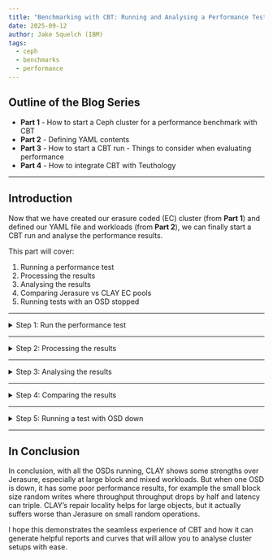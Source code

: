 ```yaml
---
title: "Benchmarking with CBT: Running and Analysing a Performance Test. Part Three"
date: 2025-09-12
author: Jake Squelch (IBM)
tags:
  - ceph
  - benchmarks
  - performance
---
```


## Outline of the Blog Series  

- **Part 1** - How to start a Ceph cluster for a performance benchmark with CBT  
- **Part 2** - Defining YAML contents  
- **Part 3** - How to start a CBT run - Things to consider when evaluating performance  
- **Part 4** - How to integrate CBT with Teuthology  

---

## Introduction  

Now that we have created our erasure coded (EC) cluster (from **Part 1**) and defined our YAML file and workloads (from **Part 2**), we can finally start a CBT run and analyse the performance results.  

This part will cover:  

1. Running a performance test  
2. Processing the results  
3. Analysing the results  
4. Comparing Jerasure vs CLAY EC pools  
5. Running tests with an OSD stopped 

---

<details>
<summary>Step 1: Run the performance test</summary>

First, clone the [CBT repository](https://github.com/ceph/cbt) into a directory of your choice on the machine you are using and `cd` into it.

This is an example of the command to run a CBT performance test:

```bash
  python /cbt/cbt.py -a /tmp/cbt -c /example/ceph.conf /example/<yaml_file> 2>&1 | tee /tmp/cbt.out
```

You will specify the location of your `cbt.py` file. Provide an archive folder where your results will be generated `/tmp/cbt`. Provide a config folder `/example/ceph.conf` to allow CBT to connect with the cluster. Finally we specify our `yaml_file` which will outline what tests/workloads will be running.

</details>

---

<details>
<summary>Step 2: Processing the results</summary>

Once you have ran the performance test your output files will be located wherever you specified them to go. For me, the previous command referenced `/tmp/cbt` so my results are within there. 

- I now copy these files to a new directory I would like them to be within, `my_test` in this case, so I would do this for example:
```bash
cp -r /tmp/cbt/* /perftests/my_test
```

- Finally, it is a case of generating the performance report, which can be done by the following command for myself in this example:
```bash
PYTHONPATH=/cbt/ /cbt/tools/generate_performance_report.py --archive /perftests/my_test --output_directory /perftests/my_test_results --create_pdf
```

Above I am referencing the location of cbt.py again at the start, I then reference the script that will generate the performance report. I state the directory, `my_test` in this case, that has the results from the performance run, and also state a desired `output-directory`, this is where the pdf for the performance report will be. You can then upload this performance report pdf onto github if you would like.

</details>

---

<details>
<summary>Step 3: Analysing the results</summary>

I generated a performance report for a Jerasure plugin EC pool, the results can be found [here](https://github.com/Jakesquelch/cbt_results/blob/main/20aug_jerasure_full_results/performance_report_250820_091150.pdf): 

The generated report includes a summary of the results, showing maximum throughput and latency for many different workloads:

![alt text](images/table_results.png "Table Summary Of Results")

As well as the summary above, hockey stick curves plotting the performance for all of the above are generated, for example this is the curve for a 4K Sequential Read of the Jerasure EC setup:

![alt text](images/4k_seq_read.png "4K Sequential Read Graph")

## How do we read the curves generated?

Let’s take this 4K sequential read curve shown above:

We can find out the specified `total iodepths` for this test by checking the yaml file we previously used in this test, and it is also stated within the performance report under the “Configuration yaml” section. For the above example it is: 
```yaml
total_iodepth: [ 2, 4, 8, 12, 16, 24, 32, 64, 96, 128, 192 ] 
```
 And each of these total iodepths represent a point on the curve. For example the 6th iodepth point (24) represents where the 6th red vertical line intersects the curve. The vertical red lines (error bars) shows the amount of standard deviation/variance in the performance for that specific point in the curve. So we can go into the json to find specifics or we can use the graph. From the graph we know at a total IO depth of 24, there is an average latency of around 0.58ms when the throughput is around 41000IOps.

- For an FIO workload, CBT will start 1 instance of FIO per volume. 
- It's also to note that the graph produced by reports do not include the results during the "ramp" period.

The post processing tools will sum the IOPs to generate a total IOPs for the response curve and calculate an average latency over all the volumes. The IOPS vs latency is then plotted on the response curve for that point of the curve for that specific iodepth.

 ![alt text](images/read_graphs.png "How to read graphs")

 ## What are we looking for in these graphs?

 We are looking for a curve that is flat and consistent. We do not want to have a low number of IOPs leading to high latencies, as this will mean performance is bad when there is little demand. We also do not want the latency to spike randomly throughout the graph, this shows inconsistencies. We can look at the error bars also, and we would want the error bars to have a reasonable amount of variance, nothing too excessive. We want clients and users to achieve a consistent latency for the amount of IOPs that they will be reaching. 

</details>

---

<details>
<summary>Step 4: Comparing the results</summary>

I will now generate a performance report for CLAY EC pool, just like I have done for Jerasure, the results are [here](https://github.com/Jakesquelch/cbt_results/blob/main/22-08-2025_03-48-07_cbt_run_results/performance_report_250822_034811.pdf).

With CBT, as well as performance reports we can also generate **comparison reports** quickly. Now that we have our results for our CLAY and Jerasure test, we can generate a performance report. I will use the following command to do so:  

```bash
PYTHONPATH=/cbt/ /cbt/tools/generate_comparison_performance_report.py --baseline /perftests/jerasure_test/ --archives /perftests/clay_test/ --output_directory /perftests/clay_vs_jerasure_comparison --create_pdf
```
In the above command we will have to specify what our baseline is, we will use our test folder from the Jerasure performance report, and then our archive curve will be our CLAY performance report test folder. And we will generate a comparison report in our chosen output directory. 

### What results are we expecting?

Jerasure is a generic reed-solomon erasure coding library, it is matrix-based, not CPU-optimised. It is fairly balanced between read and write. CLAY is designed for faster recovery at the cost of more complicated write paths. So we are expecting to see better performance from CLAY potentially when it comes to smaller IO sizes, but as the writes get bigger we may see a decline in performance from CLAY leading to better Jerasure results. Furthermore in terms of reads we expect fairly similar results across the board as they are implemented very similar, the main difference is when it comes to writes.

Using the above command we now have a comparison report between CLAY and Jerasure that can be viewed [here](https://github.com/Jakesquelch/cbt_results/blob/main/27-08-2025_clay_vs_jerasure_comparison/comparitive_performance_report_250827_094606.pdf).

So now I will analyse the results from this comparison report. Firstly I will take a look at the **sequential reads**:

![alt text](images/4_graphs.png "4 Sequential Read curves")

As shown by the diagram, the orange line is our CLAY EC pool, and the blue curve is our Jerasure EC pool. Now as you can see the difference between the two curves really isn’t anything too substantial, they follow very similar paths, and that was expected. The curves are very similar too for larger block sizes eg 1M. This is because for a normal read, ceph only needs to fetch data chunks (not parity chunks). Both Jerasure and CLAY are basically just returning the stored object, there is no real difference unless a failure occurs.

However when we take a look at **sequential writes** it gets more interesting:

![alt text](images/4_more_graphs.png "4 Sequential Write curves")

We can see for the writes that at a low block size of 4K-16K, both CLAY and Jerasure are suffering from reading, modifying and then writing the data out again. At 16k CLAY actually appears to perform better, this could be because its layered encoding handles stripe alignment more efficiently once the block size grows slightly.

![alt text](images/final_2_graphs.png "4 Sequential Write curves")

When we move onto looking at higher block sizes for writes we see that CLAY has 20-60% higher latency at 1MB, with throughput dropping significantly. This is likely due to extra CPU and network demands in CLAY. Larger writes mean bigger encoding matrices/layers, and CLAY has more complexity per write than Jerasure.

Our sequential write benchmarks show that Jerasure delivers more consistent write performance across all block sizes, while CLAY is more volatile, performing better at some smaller sizes but much worse at large sequential writes. This shows CLAY’s design priorities: it is optimised for reduced recovery bandwidth rather than raw write performance.

</details>

---

<details>
<summary>Step 5: Running a test with OSD down</summary>

So before was a CLAY and Jerasure EC pool compared with one another. We will now deliberately kill an OSD prior to running the CBT test, to simulate real world failures that could occur, to see how the performance between the two differs when it comes to OSD recovery. 

When you stop an OSD your cluster health status will look like the following:

![alt text](images/cluster_example.png "Cluster example")

As you can see, there are 5 OSDs running out of the 6. You can see that the cluster is serving IO while operating in a degraded mode. This means that the system doesn’t have all the available data and needs to reconstruct the missing pieces on-the-fly. You can see from the above picture, the percentage of data degraded and misplaced within the placement groups.

So the following report shows a CLAY and Jerasure curve and both of these have 1 OSD that has been stopped, I did this so we could focus on the differences between the performance of the two. The report can be found [here](https://github.com/Jakesquelch/cbt_results/blob/main/08-09-2025_clay_jerasure_osd_down_comparison/comparitive_performance_report_250908_105933.pdf).

Reads are relatively tolerant of one OSD down because the missing data can usually be reconstructed efficiently from the parity chunks. The graphs become most varied when we get to the random writes (shown below):

![alt text](images/seq_writes.png "4 Random write curves")

Small random writes amplify the read-modify-write overhead which leads to both CLAY and Jerasure tanking badly at small block sizes.

We can see that when an OSD goes down, the recovery of data hits performance, particularly for write-heavy workloads. I did a comparison report of the two curves above compared to when all OSDs are up [here](https://github.com/Jakesquelch/cbt_results/blob/main/08-09-2025_clay_jerasure_osd_down_up_comparison/comparitive_performance_report_250908_120537.md).

![alt text](images/1024seq.png "1024k sequential write")

A majority of the tests show that Jerasure with all OSDs up is the best for performance across the board. However mixed workloads highlight CLAY’s design edge in larger block workloads, but with one OSD down, small-block mixes still collapse.

![alt text](images/final_4.png "4 Random read/write curves")

</details>

---

## In Conclusion

In conclusion, with all the OSDs running, CLAY shows some strengths over Jerasure, especially at large block and mixed workloads. But when one OSD is down, it has some poor performance results, for example the small block size random writes where throughput throughput drops by half and latency can triple. CLAY’s repair locality helps for large objects, but it actually suffers worse than Jerasure on small random operations.

I hope this demonstrates the seamless experience of CBT and how it can generate helpful reports and curves that will allow you to analyse cluster setups with ease.